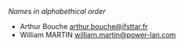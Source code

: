 *Names in alphabethical order*

* Arthur Bouche <arthur.bouche@ifsttar.fr>
* William MARTIN <william.martin@power-lan.com>
